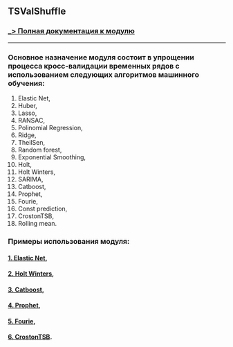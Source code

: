 ## TSValShuffle

### [_> Полная документация к модулю](docs/main.md)

___

### Основное назначение модуля состоит в упрощении процесса кросс-валидации временных рядов с использованием следующих алгоритмов машинного обучения:

1) Elastic Net,
2) Huber,
3) Lasso,
4) RANSAC,
5) Polinomial Regression,
6) Ridge,
7) TheilSen,
8) Random forest,
9) Exponential Smoothing,
10) Holt,
11) Holt Winters,
12) SARIMA,
13) Catboost,
14) Prophet,
15) Fourie,
16) Const prediction,
17) CrostonTSB,
18) Rolling mean.

### Примеры использования модуля:
#### [1. Elastic Net](examples/Example_ElasticNet.ipynb),
#### [2. Holt Winters](examples/Example_ExpSmoothing.ipynb),
#### [3. Catboost](examples/Example_Catboost.ipynb),
#### [4. Prophet](examples/Example_Prophet.ipynb),
#### [5. Fourie](examples/Example_Fourie.ipynb),
#### [6. CrostonTSB](examples/Example_Croston.ipynb).

